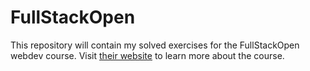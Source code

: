 # FullStackOpen

This repository will contain my solved exercises for the FullStackOpen webdev course.
Visit [their website](https://fullstackopen.com/en/) to learn more about the course.
